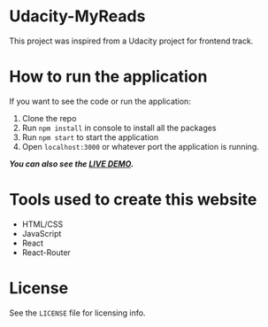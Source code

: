 # Udacity-MyReads

This project was inspired from a Udacity project for frontend track.

# How to run the application

If you want to see the code or run the application:
1. Clone the repo 
2. Run `npm install` in console to install all the packages
3. Run `npm start` to start the application 
4. Open `localhost:3000` or whatever port the application is running.

***You can also see the [LIVE DEMO](https://rudevdr.github.io/udacity-myreads/).*** 

# Tools used to create this website

* HTML/CSS
* JavaScript
* React
* React-Router

# License

See the `LICENSE` file for licensing info.

